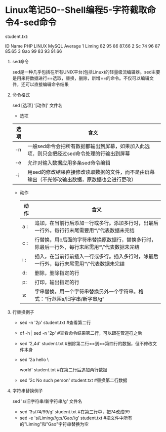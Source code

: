 # Linux笔记50--Shell编程5-字符截取命令4-sed命令

student.txt:

ID	Name	PHP	LINUX	MySQL	Average
1	  Liming   82	   95	      86	        87.66
2	  Sc	       74	   96	      87	        85.65
3	  Gao	    99	   83	      93	        91.66

1. sed命令

   sed是一种几乎包括在所有UNIX平台(包括Linux)的轻量级流编辑器。sed主要是用来将数据进行==选取，替换，删除，新增==的命令。不仅可以编辑文件，还可以直接编辑命令结果

2. 命令格式

   sed [选项] ‘[动作]’ 文件名

   + 选项

   | 选项 | 含义                                                         |
   | ---- | ------------------------------------------------------------ |
   | -n   | 一般sed命令会把所有数据都输出到屏幕，如果加入此选项，则只会把经过sed命令处理的行输出到屏幕 |
   | -e   | 允许对输入数据应用多条sed命令编辑                            |
   | -i   | 用sed的修改结果直接修改读取数据的文件，而不是由屏幕输出（不光修改输出数据，原数据也会进行更改） |

   + 动作

     | 动作 | 含义                                                         |
     | ---- | ------------------------------------------------------------ |
     | a \: | 追加，在当前行后添加一行或多行。添加多行时，出最后一行外，每行行末尾需要用“\”代表数据未完结 |
     | c \: | 行替换，用c后面的字符串替换原数据行，替换多行时，除最后一行外，每行末尾需用“\”代表数据未完结 |
     | i \: | 插入，在当前行前插入一行或多行。插入多行时，除最后一行外，每行末尾需用“\”代表数据未完结 |
     | d:   | 删除，删除指定的行                                           |
     | p:   | 打印，输出指定的行                                           |
     | s:   | 字串替换，用一个字符串替换另外一个字符串。格式：“行范围s/旧字串/新字串/g” |

3. 行替换例子

   + sed -n '2p' student.txt        	                       #查看第二行

   + df -h | sed -n '2p'                                           #查看命令结果第二行，可以跟在管道符之后

   + sed '2,4d' student.txt                                    #删除第二行==到==第四行的数据，但不修改文件本身               

   + sed '2a hello \

     world' student.txt                                         #在第二行后追加两行数据

   + sed '2c No such person' student.txt          #替换第二行数据

4. 字符串替换例子

   sed 's/旧字符串/新字符串/g' 文件名

   + sed ‘3s/74/99/g’ student.txt                         #在第三行中，把74改成99
   + sed -e 's/Liming//g;s/Gao//g' student.txt   #把文件中所有的"Liming"和"Gao"字符串替换为空

